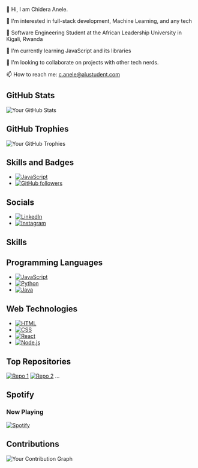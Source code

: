 👋 Hi, I am Chidera Anele. 

👀 I'm interested in full-stack development, Machine Learning, and any tech 

🌱 Software Engineering Student at the  African Leadership University in Kigali, Rwanda

🌱 I'm currently learning JavaScript and its libraries

💞️ I'm looking to collaborate on projects with other tech nerds.

📫 How to reach me: c.anele@alustudent.com

## GitHub Stats
![Your GitHub Stats](https://github-readme-stats.vercel.app/api?username=Chidera0001&show_icons=true&count_private=true)

## GitHub Trophies
![Your GitHub Trophies](https://github-profile-trophy.vercel.app/?username=Chidera0001)

## Skills and Badges
- [![JavaScript](https://img.shields.io/badge/JavaScript-Expert-yellow)](https://github.com/JavaScript)
- [![GitHub followers](https://img.shields.io/github/followers/Chidera0001?style=social)](https://github.com/Chidera0001)

## Socials
- [![LinkedIn](https://img.shields.io/badge/LinkedIn-Connect-blue?style=flat-square&logo=linkedin)](https://www.linkedin.com/in/https://www.linkedin.com/in/chidera-anele/)
- [![Instagram](https://img.shields.io/badge/Instagram-Follow-blue?style=flat-square&logo=instagram)](https://www.instagram.com/https://www.instagram.com/chidera.anele/)

## Skills
## Programming Languages
- [![JavaScript](https://img.shields.io/badge/-JavaScript-fff?style=flat-square&logo=javascript&logoColor=ddc508)](https://github.com/your-JS-repo)
- [![Python](https://img.shields.io/badge/-Python-fff?style=flat-square&logo=python&logoColor=3776AB)](https://github.com/your-Python-repo)
- [![Java](https://img.shields.io/badge/-Java-fff?style=flat-square&logo=java&logoColor=007396)](https://github.com/your-Java-repo)

## Web Technologies
- [![HTML](https://img.shields.io/badge/-HTML-fff?style=flat-square&logo=html5&logoColor=E34F26)](https://github.com/your-HTML-repo)
- [![CSS](https://img.shields.io/badge/-CSS-fff?style=flat-square&logo=css3&logoColor=1572B6)](https://github.com/your-CSS-repo)
- [![React](https://img.shields.io/badge/-React-fff?style=flat-square&logo=react&logoColor=61DAFB)](https://github.com/your-React-repo)
- [![Node.js](https://img.shields.io/badge/-Node.js-fff?style=flat-square&logo=node.js&logoColor=43853D)](https://github.com/your-Node.js-repo)

## Top Repositories
[![Repo 1](https://github-readme-stats.vercel.app/api/pin/?username=Chidera0001&repo=JavaScript)](https://github.com/Chidera0001/JavaScript)
[![Repo 2](https://github-readme-stats.vercel.app/api/pin/?username=Chidera0001&repo=alu-back-end)](https://github.com/Chidera0001/alu-back-end)
...

## Spotify
### Now Playing
[![Spotify](https://novatorem.vercel.app/api/spotify)](https://open.spotify.com/user/Dera)

## Contributions
![Your Contribution Graph](https://activity-graph.herokuapp.com/graph?username=Chidera0001)
